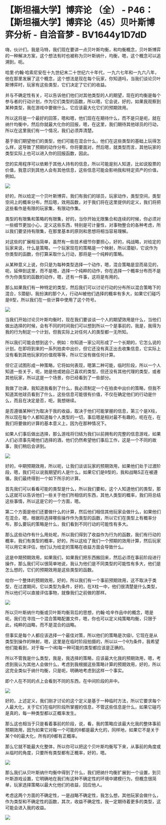 # 【斯坦福大学】博弈论 （全） - P46：【斯坦福大学】博弈论（45）贝叶斯博弈分析 - 自洽音梦 - BV1644y1D7dD

嗨，伙计们，我是马特，我们现在要讲一点贝叶斯均衡，和均衡概念，贝叶斯博弈的一种解决方案，这个想法有时也被称为贝叶斯纳什，均衡，嗯，这个概念可以追溯到，呃。

哈里·约翰·哈索尼安在十九世纪末二十世纪六十年代，一九六七年和一九六八年，他在那里发展了这个概念，这个想法是现在每个玩家，你知道吗，当我们谈论贝叶斯博弈时，玩家有这些类型，它们决定了它们的收益。

并与不确定性有关，可以告诉他们他们对其他类型的人的期望，现在的均衡是每个参与者的行动计划，作为它们类型的函数，所以嗯，它会说，好的，如果我观察到某种类型，我在游戏中要做什么，它应该最大化它们的预期效用。

所以这将是一个最好的回答，嗯和嗯，他们现在在期待什么，而不是只是呃，就在纳什均衡中，然后你就最大化你的回报，嗯，在这里，我们期待其他球员的行动，所以在这里我们有一个情况，我们必须弄清楚。

基于我们期望他们的类型，他们可能在混合什么，他们在这些类型的基础上玩得怎么样，这导致了预期的动作分布，你将要面对，然后嗯，就类型而言，其他玩家的类型实际上也可以进入你的回报函数，因此。

您的实用程序可以依赖于其他人持有的信息，所以可能是别人知道，比如说股票的价值，我意识到其他人会有其他信息，这些信息可能会影响我和特定资产的价值，例如。



![](img/5c745f82c74728a63da09b294a121c1c_1.png)

好的，所以给定一个贝叶斯博弈，我们有我们的球员，玩家动作，类型空间，类型空间上的概率分布，然后嗯，效用函数，对于我们将在这里提供的定义，我们将把这些看作是有限的玩家集，有限动作集。

类型的有限集和策略的有限集，好的，当你开始无限集合和连续的时候，你必须对一些细节更加小心，定义这些东西，特别是可计量性，对事物整合的各种考虑，所以我们要坚持有限集，在那里基本的原则和思想将相当容易理解。

对这些的扩展相当简单，虽然有一些技术细节你要担心，好的，纯战略，对给定的玩家来说，什么是策略，一个玩家现在的策略是一个映射，所以潜艇I，它说作为你类型的函数，你打算采取什么行动，那将是一个纯粹的策略。

从某种意义上说，你只是为每种类型选择一个动作，嗯，混合策略是显而易见的，呃，延伸到这里，而不是嗯，选择一个纯粹的动作，你在选择一个概率分布而不是作为你类型的函数的动作，嗯，还有一件事，这将是有用的。

那么如果我们有一种特定的类型，然后我们可以讨论行动的分布所以混合策略下的混合，S潜艇I，我扮演的那个人，行动AI被他们选择的概率有多大，如果它们碰巧是θ型，所以我们在一些计算中使用了这个符号。



![](img/5c745f82c74728a63da09b294a121c1c_3.png)

当我们开始讨论贝叶斯均衡时，现在我们要谈谈一个人的期望效用是什么，当他们做出选择的时候，会有不同的时间我们可以想到所以一个是事前的，我是，我得为我的行为制定一个计划，但我实际上对任何人的类型都一无所知。

所以我们可能会想到这个，例如：你知道一家公司形成了一个长期的，它怎么说的计划，在即将到来的一系列拍卖中出价，但它还没有真正出去收集信息，它实际上没有看到其他玩家的价值观等等，所以它没有做任何计算。

但它正试图形成一种策略，它将如何表现，嗯第二种可能，临时阶段，所以一个人知道一些关于，呃，她是他或她自己喜欢的类型，但还没有其他代理的类型，或者其他玩家，所以这是一个场景，你已经看到了一些部分。

我做了功课，我知道我看到了什么，我必须制定一个在拍卖中出价的策略，但我不知道其他球员看到了什么，这些信息可能很有价值，不仅在确定他们的行动是什么，而且在决定是否，呃，我想继续。

是否遵循某种行为取决于我的收益，取决于他们可能掌握的信息，第三个是X柱，所以现在每个人都知道每个人类型的一切，事后嗯是相对最不有趣的，呃在在，在我们将要做的计算的基本意义上，因为在那种情况下。

如果人们事后做出选择，那么游戏将归结为我们以前拥有的完整的信息游戏，如果人们必须事先喝他们选择的酒，他们仍然希望他们事后工作，这是一个不同的故事，我们稍后会讲到。



![](img/5c745f82c74728a63da09b294a121c1c_5.png)

好的，中期预期效用，所以呃，让我们谈谈玩家的预期效用，如果他们处于过渡阶段，嗯，我们可以说我期望的人是什么，如果它们是θ型的，我和战略S正在被遵循，我们最终得到一个如下所示的计算。

首先我们可以看看可能的类型是什么，所以我们要和，这个人知道他们的类型，那么这就可以告诉他们一些关于他们所相信的东西，其他人类型的概率，我们将总结这些事情，所以这是它的一个方面，嗯。

第二个方面是他们还要做什么的计算，然后他们相信其他玩家会做什么，如果他们在混合，嗯，根据将选择哪些操作作为类型的函数，所以它们在类型上有概率分布，那么要玩的策略是什么，我们看到不同行动的可能性有多大。

那么这些动作有什么用处呢，所以我们得到了收益作为行为的函数，我们有行动的概率，我们有类型的概率，好的，所以这给了我们一个预期的效用计算，然后玩家可以用它来评估，他们认为给定的策略在收益方面会导致什么。

这是中期预期效用，如果我们，如果我们把东西搬回来，然后必须在事前阶段进行操作，那么我们可以很简单地说，我认为他们是不同类型的可能性有多大，他们是怎么想的，它们的预期效用是这些类型的函数。

给你一个整体的预期效用，好的，所以我们有一个事前预期效用，这不取决于类型，在过渡期间，它以类型为条件，好的，在X柱一中，他们很清楚是什么类型，所以他们可以直接评估事物，就像我们之前做的那样。



![](img/5c745f82c74728a63da09b294a121c1c_7.png)

所以贝叶斯纳什均衡或贝叶斯均衡背后的思想，约翰·哈辛作品中的概念，嗯是呃，我们在寻找一个混合策略配置文件，嗯，你也可以定义纯策略均衡，只限于此，纯粹的战略，而不是混合的战略。

但事实是每个人都应该选择一个最佳对策，所以他们的策略是次级I，它现在是从类型到操作的映射，嗯，这里是在临时阶段拍摄的，所以以一个θ为条件，我希望他们能看到，对于每一个i和每一种可能的类型都应该是正确的。

所以不管我是什么类型，我是，我选择的策略，应该最大化我的预期效用，嗯，考虑到我认为其他人会做什么，考虑到我根据这些策略计算的预期效用，好的，所以这完全类似于纳什均衡，只是呃，明确地考虑到这样一个事实。

即个人在不同的点上会看到不同的东西，在中间阶段的井中。

![](img/5c745f82c74728a63da09b294a121c1c_9.png)

好的，上述定义，我们刚才讨论的这个定义是基于一种临时方法，所以它要求每个人最大化，关于它们在临时阶段所掌握的信息，不管这些信息是什么，如果它碰巧是真的，每一种类型都以正概率发生。

那么这也相当于只是看着事前的阶段，说，看，我的策略应该最大化我的整体事前预期效用，因为如果它对每一个可能的θ都是最大化的，同样地，如果它不是关于某个θ的最大化，所有的θ都有正概率。

那么它就不能最大化整体，所以你可以把这个贝叶斯均衡写下来，从事前的角度或从临时的角度，只要所有类型都有正概率，好的，嗯。



![](img/5c745f82c74728a63da09b294a121c1c_11.png)

那么我们从贝叶斯纳什均衡中得到了什么，我们把纳什均衡扩展到一个设置，到贝叶斯游戏设置，它明确地在我们有这种不确定性的环境中建模行为，但概念很简单，玩家选择策略以最大化他们的收益，回应他人。

考虑这两个方面的不确定性，一是战略不确定性，我怎么想，其他玩家会做什么，作为类型和不确定性的函数，其次，收益不确定性，我一定期待着更多的类型，这可能会进入我的收益。



![](img/5c745f82c74728a63da09b294a121c1c_13.png)